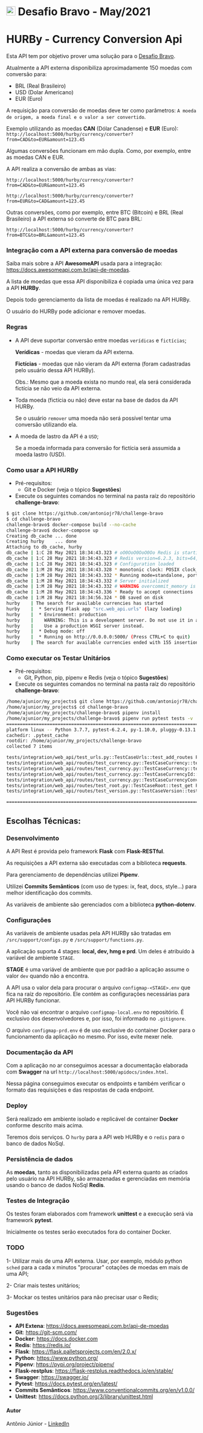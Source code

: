 # <img src="https://avatars1.githubusercontent.com/u/7063040?v=4&s=200.jpg" alt="HU" width="24" /> Desafio Bravo - May/2021

# HURBy - Currency Conversion Api

Esta API tem por objetivo prover uma solução para o [Desafio Bravo](https://github.com/hurbcom/challenge-bravo).

Atualmente a API externa disponibiliza aproximadamente 150 moedas com conversão para:
- BRL (Real Brasileiro)
- USD (Dolar Americano)
- EUR (Euro)

A requisição para conversão de moedas deve ter como parâmetros: `A moeda de origem, a moeda final e o valor a ser convertido`.

Exemplo utilizando as moedas **CAN** (Dólar Canadense) e **EUR** (Euro):
`http://localhost:5000/hurby/currency/converter?from=CAD&to=EUR&amount=123.45`

Algumas conversões funcionam em mão dupla. Como, por exemplo, entre as moedas CAN e EUR.

A API realiza a conversão de ambas as vias:

`http://localhost:5000/hurby/currency/converter?from=CAD&to=EUR&amount=123.45`

`http://localhost:5000/hurby/currency/converter?from=EUR&to=CAD&amount=123.45`

Outras conversões, como por exemplo, entre BTC (Bitcoin) e BRL (Real Brasileiro) a API externa só converte de BTC para BRL:

`http://localhost:5000/hurby/currency/converter?from=BTC&to=BRL&amount=123.45`

### Integração com a API externa para conversão de moedas
Saiba mais sobre a API **AwesomeAPI** usada para a integração: https://docs.awesomeapi.com.br/api-de-moedas.

A lista de moedas que essa API disponibiliza é copiada uma única vez para a API **HURBy**.

Depois todo gerenciamento da lista de moedas é realizado na API HURBy.

O usuário do HURBy pode adicionar e remover moedas.

### Regras
- A API deve suportar conversão entre moedas `verídicas` e `fictícias`;

  **Verídicas** - moedas que vieram da API externa.

  **Fictícias** - moedas que não vieram da API externa (foram cadastradas pelo usuário dessa API HURBy).

  Obs.: Mesmo que a moeda exista no mundo real, ela será considerada fictícia se não veio da API externa.
- Toda moeda (fictícia ou não) deve estar na base de dados da API HURBy.

  Se o usuário `remover` uma moeda não será possível tentar uma conversão utilizando ela.
- A moeda de lastro da API é a `USD`;

  Se a moeda informada para conversão for fictícia será assumida a moeda lastro (USD).

### Como usar a API HURBy
- Pré-requisitos:
  - Git e Docker (veja o tópico **Sugestões**)
- Execute os seguintes comandos no terminal na pasta raíz do repositório **challenge-bravo**:
```bash
$ git clone https://github.com/antoniojr78/challenge-bravo
$ cd challenge-bravo
challenge-bravo$ docker-compose build --no-cache
challenge-bravo$ docker-compose up
Creating db_cache ... done
Creating hurby    ... done
Attaching to db_cache, hurby
db_cache | 1:C 28 May 2021 18:34:43.323 # oO0OoO0OoO0Oo Redis is starting oO0OoO0OoO0Oo
db_cache | 1:C 28 May 2021 18:34:43.323 # Redis version=6.2.3, bits=64, commit=00000000, modified=0, pid=1, just started
db_cache | 1:C 28 May 2021 18:34:43.323 # Configuration loaded
db_cache | 1:M 28 May 2021 18:34:43.328 * monotonic clock: POSIX clock_gettime
db_cache | 1:M 28 May 2021 18:34:43.332 * Running mode=standalone, port=6379.
db_cache | 1:M 28 May 2021 18:34:43.332 # Server initialized
db_cache | 1:M 28 May 2021 18:34:43.332 # WARNING overcommit_memory is set to 0! Background save may fail under low memory condition. To fix this issue add 'vm.overcommit_memory = 1' to /etc/sysctl.conf and then reboot or run the command 'sysctl vm.overcommit_memory=1' for this to take effect.
db_cache | 1:M 28 May 2021 18:34:43.336 * Ready to accept connections
db_cache | 1:M 28 May 2021 18:34:56.324 * DB saved on disk
hurby    | The search for available currencies has started
hurby    |  * Serving Flask app "src.web_api.urls" (lazy loading)
hurby    |  * Environment: production
hurby    |    WARNING: This is a development server. Do not use it in a production deployment.
hurby    |    Use a production WSGI server instead.
hurby    |  * Debug mode: off
hurby    |  * Running on http://0.0.0.0:5000/ (Press CTRL+C to quit)
hurby    | The search for available currencies ended with 155 insertions
```
### Como executar os Testar Unitários
- Pré-requisitos:
  - Git, Python, pip, pipenv e Redis (veja o tópico **Sugestões**)
- Execute os seguintes comandos no terminal na pasta raíz do repositório **challenge-bravo**:
```bash
/home/ajunior/my_projects$ git clone https://github.com/antoniojr78/challenge-bravo
/home/ajunior/my_projects$ cd challenge-bravo
/home/ajunior/my_projects/challenge-bravo$ pipenv install
/home/ajunior/my_projects/challenge-bravo$ pipenv run pytest tests -v
======================================================================= test session starts ========================================================================
platform linux -- Python 3.7.7, pytest-6.2.4, py-1.10.0, pluggy-0.13.1 -- /home/ajunior/.local/share/virtualenvs/challenge-bravo-Z0t7V9HR/bin/python
cachedir: .pytest_cache
rootdir: /home/ajunior/my_projects/challenge-bravo
collected 7 items

tests/integration/web_api/test_urls.py::TestCaseUrls::test_add_routes PASSED                                                                                  [ 14%]
tests/integration/web_api/routes/test_currency.py::TestCaseCurrency::test_get PASSED                                                                          [ 28%]
tests/integration/web_api/routes/test_currency.py::TestCaseCurrency::test_post PASSED                                                                         [ 42%]
tests/integration/web_api/routes/test_currency.py::TestCaseCurrencyId::test_delete PASSED                                                                     [ 57%]
tests/integration/web_api/routes/test_currency.py::TestCaseCurrencyConverter::test_get PASSED                                                                 [ 71%]
tests/integration/web_api/routes/test_root.py::TestCaseRoot::test_get PASSED                                                                                  [ 85%]
tests/integration/web_api/routes/test_version.py::TestCaseVersion::test_get PASSED                                                                            [100%]

========================================================================= warnings summary =========================================================================
```

## Escolhas Técnicas:

### Desenvolvimento
A API Rest é provida pelo framework **Flask** com **Flask-RESTful**.

As requisições a API externa são executadas com a biblioteca **requests**.

Para gerenciamento de dependências utilizei **Pipenv**.

Utilizei **Commits Semânticos** (com uso de types: ix, feat, docs, style...) para melhor identificação dos commits.

As variáveis de ambiente são gerenciados com a biblioteca **python-dotenv**.

### Configurações

As variáveis de ambiente usadas pela API HURBy são tratadas em `/src/support/configs.py` e `/src/support/functions.py`.

A aplicação suporta 4 stages: **local, dev, hmg e prd**. Um deles é atribuído à variável de ambiente `STAGE`.

**STAGE** é uma variável de ambiente que por padrão a aplicação assume o valor `dev` quando não a encontra.

A API usa o valor dela para procurar o arquivo `configmap-<STAGE>.env` que fica na raíz do repositório. Ele contém as configurações necessárias para API HURBy funcionar.

Você não vai encontrar o arquivo `configmap-local.env` no repositório. É exclusivo dos desenvolvedores e, por isso, foi informado no `.gitignore`.

O arquivo `configmap-prd.env` é de uso exclusive do container Docker para o funcionamento da aplicação no mesmo. Por isso, evite mexer nele.

### Documentação da API
Com a aplicação no ar conseguimos acessar a documentação elaborada com **Swagger** na url `http://localhost:5000/apidocs/index.html`.

Nessa página conseguimos executar os endpoints e também verificar o formato das requisições e das respostas de cada endpoint.

### Deploy
Será realizado em ambiente isolado e replicável de container **Docker** conforme descrito mais acima.

Teremos dois serviços. O `hurby` para a API web HURBy e o `redis` para o banco de dados NoSql.

### Persistência de dados
As **moedas**, tanto as disponibilizadas pela API externa quanto as criados pelo usuário na API HURBy, são armazenadas e gerenciadas em memória usando o banco de dados NoSql **Redis**.

### Testes de Integração
Os testes foram elaborados com framework **unittest** e a execução será via framework **pytest**.

Inicialmente os testes serão executados fora do container Docker.

### TODO
1- Utilizar mais de uma API externa. Usar, por exemplo, módulo python `sched` para a cada x minutos "procurar" cotações de moedas em mais de uma API;

2- Criar mais testes unitários;

3- Mockar os testes unitários para não precisar usar o Redis;

### Sugestões
- **API Extena**: https://docs.awesomeapi.com.br/api-de-moedas
- **Git**: https://git-scm.com/
- **Docker**: https://docs.docker.com
- **Redis**: https://redis.io/
- **Flask**: https://flask.palletsprojects.com/en/2.0.x/
- **Python**: https://www.python.org/
- **Pipenv**: https://pypi.org/project/pipenv/
- **Flask-restplus**: https://flask-restplus.readthedocs.io/en/stable/
- **Swagger**: https://swagger.io/
- **Pytest**: https://docs.pytest.org/en/latest/
- **Commits Semânticos**: https://www.conventionalcommits.org/en/v1.0.0/
- **Unittest**: https://docs.python.org/3/library/unittest.html

#### Autor
Antônio Júnior - [LinkedIn](https://linkedin.com/in/antoniojr78)